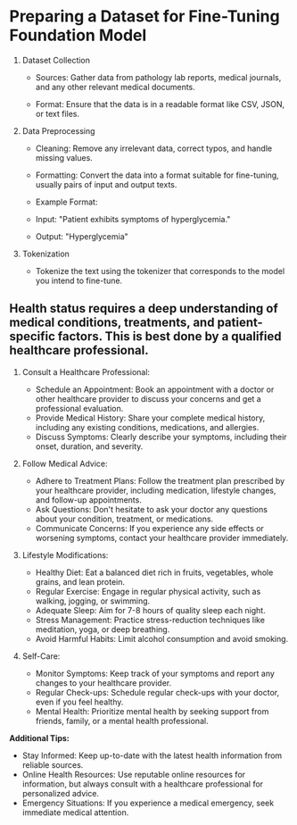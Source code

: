 # Preparing a Dataset for Fine-Tuning Foundation Model

1. Dataset Collection

    - Sources: Gather data from pathology lab reports, medical journals, and any other relevant medical documents.

    - Format: Ensure that the data is in a readable format like CSV, JSON, or text files.

2. Data Preprocessing

    - Cleaning: Remove any irrelevant data, correct typos, and handle missing values.

    - Formatting: Convert the data into a format suitable for fine-tuning, usually pairs of input and output texts.

    - Example Format:

    - Input: "Patient exhibits symptoms of hyperglycemia."

    - Output: "Hyperglycemia"

3. Tokenization

    - Tokenize the text using the tokenizer that corresponds to the model you intend to fine-tune.

## Health status requires a deep understanding of medical conditions, treatments, and patient-specific factors. This is best done by a qualified healthcare professional.

1. Consult a Healthcare Professional:

    - Schedule an Appointment: Book an appointment with a doctor or other healthcare provider to discuss your concerns and get a professional evaluation.
    - Provide Medical History: Share your complete medical history, including any existing conditions, medications, and allergies.
    - Discuss Symptoms: Clearly describe your symptoms, including their onset, duration, and severity.
2. Follow Medical Advice:

    - Adhere to Treatment Plans: Follow the treatment plan prescribed by your healthcare provider, including medication, lifestyle changes, and follow-up appointments.
    - Ask Questions: Don't hesitate to ask your doctor any questions about your condition, treatment, or medications.
    - Communicate Concerns: If you experience any side effects or worsening symptoms, contact your healthcare provider immediately.
3. Lifestyle Modifications:

    - Healthy Diet: Eat a balanced diet rich in fruits, vegetables, whole grains, and lean protein.
    - Regular Exercise: Engage in regular physical activity, such as walking, jogging, or swimming.
    - Adequate Sleep: Aim for 7-8 hours of quality sleep each night.
    - Stress Management: Practice stress-reduction techniques like meditation, yoga, or deep breathing.
    - Avoid Harmful Habits: Limit alcohol consumption and avoid smoking.
4. Self-Care:

    - Monitor Symptoms: Keep track of your symptoms and report any changes to your healthcare provider.
    - Regular Check-ups: Schedule regular check-ups with your doctor, even if you feel healthy.
    - Mental Health: Prioritize mental health by seeking support from friends, family, or a mental health professional.
    
**Additional Tips:**

- Stay Informed: Keep up-to-date with the latest health information from reliable sources.
- Online Health Resources: Use reputable online resources for information, but always consult with a healthcare professional for personalized advice.
- Emergency Situations: If you experience a medical emergency, seek immediate medical attention.